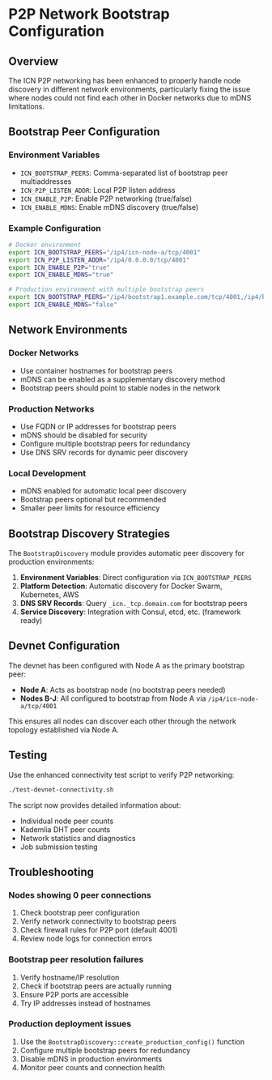 # P2P Network Bootstrap Configuration

## Overview

The ICN P2P networking has been enhanced to properly handle node discovery in different network environments, particularly fixing the issue where nodes could not find each other in Docker networks due to mDNS limitations.

## Bootstrap Peer Configuration

### Environment Variables

- `ICN_BOOTSTRAP_PEERS`: Comma-separated list of bootstrap peer multiaddresses
- `ICN_P2P_LISTEN_ADDR`: Local P2P listen address  
- `ICN_ENABLE_P2P`: Enable P2P networking (true/false)
- `ICN_ENABLE_MDNS`: Enable mDNS discovery (true/false)

### Example Configuration

```bash
# Docker environment
export ICN_BOOTSTRAP_PEERS="/ip4/icn-node-a/tcp/4001"
export ICN_P2P_LISTEN_ADDR="/ip4/0.0.0.0/tcp/4001"
export ICN_ENABLE_P2P="true"
export ICN_ENABLE_MDNS="true"

# Production environment with multiple bootstrap peers
export ICN_BOOTSTRAP_PEERS="/ip4/bootstrap1.example.com/tcp/4001,/ip4/bootstrap2.example.com/tcp/4001"
export ICN_ENABLE_MDNS="false"
```

## Network Environments

### Docker Networks
- Use container hostnames for bootstrap peers
- mDNS can be enabled as a supplementary discovery method
- Bootstrap peers should point to stable nodes in the network

### Production Networks
- Use FQDN or IP addresses for bootstrap peers
- mDNS should be disabled for security
- Configure multiple bootstrap peers for redundancy
- Use DNS SRV records for dynamic peer discovery

### Local Development
- mDNS enabled for automatic local peer discovery
- Bootstrap peers optional but recommended
- Smaller peer limits for resource efficiency

## Bootstrap Discovery Strategies

The `BootstrapDiscovery` module provides automatic peer discovery for production environments:

1. **Environment Variables**: Direct configuration via `ICN_BOOTSTRAP_PEERS`
2. **Platform Detection**: Automatic discovery for Docker Swarm, Kubernetes, AWS
3. **DNS SRV Records**: Query `_icn._tcp.domain.com` for bootstrap peers
4. **Service Discovery**: Integration with Consul, etcd, etc. (framework ready)

## Devnet Configuration

The devnet has been configured with Node A as the primary bootstrap peer:

- **Node A**: Acts as bootstrap node (no bootstrap peers needed)
- **Nodes B-J**: All configured to bootstrap from Node A via `/ip4/icn-node-a/tcp/4001`

This ensures all nodes can discover each other through the network topology established via Node A.

## Testing

Use the enhanced connectivity test script to verify P2P networking:

```bash
./test-devnet-connectivity.sh
```

The script now provides detailed information about:
- Individual node peer counts
- Kademlia DHT peer counts  
- Network statistics and diagnostics
- Job submission testing

## Troubleshooting

### Nodes showing 0 peer connections

1. Check bootstrap peer configuration
2. Verify network connectivity to bootstrap peers
3. Check firewall rules for P2P port (default 4001)
4. Review node logs for connection errors

### Bootstrap peer resolution failures

1. Verify hostname/IP resolution
2. Check if bootstrap peers are actually running
3. Ensure P2P ports are accessible
4. Try IP addresses instead of hostnames

### Production deployment issues

1. Use the `BootstrapDiscovery::create_production_config()` function
2. Configure multiple bootstrap peers for redundancy
3. Disable mDNS in production environments
4. Monitor peer counts and connection health